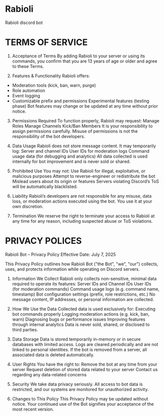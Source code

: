 # Rabioli
Rabioli discord bot


# TERMS OF SERVICE
1. Acceptance of Terms
By adding Rabioli to your server or using its commands, you confirm that you are 13 years of age or older and agree to these Terms.

2. Features & Functionality
Rabioli offers:
- Moderation tools (kick, ban, warn, purge)
- Role automation
- Event logging
- Customizable prefix and permissions
Experimental features (testing phase)
Bot features may change or be updated at any time without prior notice.

3. Permissions Required
To function properly, Rabioli may request:
Manage Roles
Manage Channels
Kick/Ban Members
It is your responsibility to assign permissions carefully. Misuse of permissions is not the responsibility of the bot developers.

4. Data Usage
Rabioli does not store message content. It may temporarily log:
Server and channel IDs
User IDs for moderation logs
Command usage data (for debugging and analytics)
All data collected is used internally for bot improvement and is never sold or shared.

5. Prohibited Use
You may not:
Use Rabioli for illegal, exploitative, or malicious purposes
Attempt to reverse-engineer or redistribute the bot
Mislead users about its origin or features
Servers violating Discord’s ToS will be automatically blacklisted.

6. Liability
Rabioli’s developers are not responsible for any misuse, data loss, or moderation actions executed using the bot. You use it at your own discretion.

7. Termination
We reserve the right to terminate your access to Rabioli at any time for any reason, including suspected abuse or ToS violations.

# PRIVACY POLICES

Rabioli Bot – Privacy Policy
Effective Date: July 7, 2025

This Privacy Policy outlines how Rabioli Bot ("the Bot", "we", "our") collects, uses, and protects information while operating on Discord servers.

1. Information We Collect
Rabioli only collects non-sensitive, minimal data required to operate its features:
Server IDs and Channel IDs
User IDs (for moderation commands)
Command usage logs (e.g. command name, timestamp)
Bot configuration settings (prefix, role restrictions, etc.)
No message content, IP addresses, or personal information are collected.

2. How We Use the Data
Collected data is used exclusively for:
Executing bot commands properly
Logging moderation actions (e.g. kick, ban, warn)
Diagnosing bugs or performance issues
Improving features through internal analytics
Data is never sold, shared, or disclosed to third parties.

3. Data Storage
Data is stored temporarily in-memory or in secure databases with limited access.
Logs are cleared periodically and are not linked to personal identities.
If the bot is removed from a server, all associated data is deleted automatically.

4. User Rights
You have the right to:
Remove the bot at any time from your server
Request deletion of stored data related to your server
Contact us regarding any data-related concerns

5. Security
We take data privacy seriously. All access to bot data is restricted, and our systems are monitored for unauthorized activity.

6. Changes to This Policy
This Privacy Policy may be updated without notice. Your continued use of the Bot signifies your acceptance of the most recent version.
